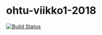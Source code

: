 # ohtu-viikko1-2018

[![Build Status](https://travis-ci.org/stadibo/ohtu-viikko1-2018.svg?branch=master)](https://travis-ci.org/stadibo/ohtu-viikko1-2018)
